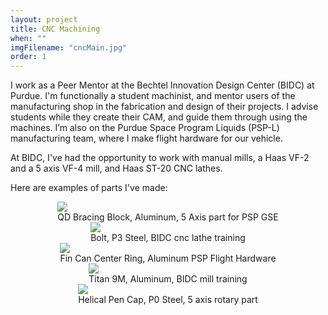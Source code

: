 ```yaml
---
layout: project
title: CNC Machining
when: ""
imgFilename: "cncMain.jpg"
order: 1
---
```


I work as a Peer Mentor at the Bechtel Innovation Design Center (BIDC) at Purdue. I'm functionally a student machinist, and mentor users of the manufacturing shop in the fabrication and design of their projects. I advise students while they create their CAM, and guide them through using the machines. I’m also on the Purdue Space Program Liquids (PSP-L) manufacturing team, where I make flight hardware for our vehicle.

At BIDC, I've had the opportunity to work with manual mills, a Haas VF-2 and a 5 axis VF-4 mill, and Haas ST-20 CNC lathes.

Here are examples of parts I've made:

<div style="display:flex; justify-content:center; align-items:center; flex-wrap:wrap;">

<div class="imgCptnBox">
<img src="{{ "assets/images/cncMain.jpg" | relative_url }}" class="articleImg">
<figcaption class="articleCaption">QD Bracing Block, Aluminum, 5 Axis part for PSP GSE</figcaption>
</div>

<div class="imgCptnBox">
<img src="{{ "assets/images/cnc5.JPG" | relative_url }}" class="articleImg">
<figcaption class="articleCaption">Bolt, P3 Steel, BIDC cnc lathe training</figcaption>
</div>

<div class="imgCptnBox">
<img src="{{ "assets/images/cnc4.JPG" | relative_url }}" class="articleImg">
<figcaption class="articleCaption">Fin Can Center Ring, Aluminum PSP Flight Hardware</figcaption>
</div>

<div class="imgCptnBox">
<img src="{{ "assets/images/cncMain2.JPG" | relative_url }}" class="articleImg">
<figcaption class="articleCaption">Titan 9M, Aluminum, BIDC mill training</figcaption>
</div>

<div class="imgCptnBox">
<img src="{{ "assets/images/cnc3.JPG" | relative_url }}" class="articleImg">
<figcaption class="articleCaption">Helical Pen Cap, P0 Steel, 5 axis rotary part</figcaption>
</div>

</div>
